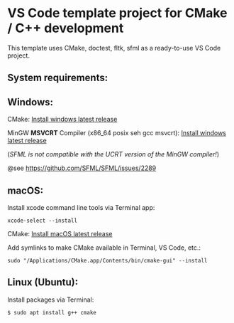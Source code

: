 # VS Code template project for CMake / C++ development

This template uses CMake, doctest, fltk, sfml as a ready-to-use VS Code project.

## System requirements:

Windows:
---

CMake: [Install windows latest release](https://cmake.org/download/)

MinGW __MSVCRT__ Compiler (x86_64 posix seh gcc msvcrt): [Install windows latest release](https://winlibs.com/)

(_SFML is not compatible with the UCRT version of the MinGW compiler!_)

@see https://github.com/SFML/SFML/issues/2289


macOS:
---

Install xcode command line tools via Terminal app:

```
xcode-select --install
``` 

CMake: [Install macOS latest release](https://cmake.org/download/)

Add symlinks to make CMake available in Terminal, VS Code, etc.:

```
sudo "/Applications/CMake.app/Contents/bin/cmake-gui" --install
```

Linux (Ubuntu):
---

Install packages via Terminal:

```
$ sudo apt install g++ cmake
```